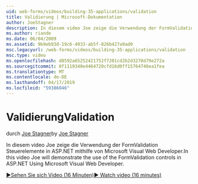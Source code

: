 ```yaml
---
uid: web-forms/videos/building-35-applications/validation
title: Validierung | Microsoft-Dokumentation
author: JoeStagner
description: In diesem video Joe zeige die Verwendung der FormValidation Steuerelemente in ASP.NET mithilfe von Microsoft Visual Web Developer.
ms.author: riande
ms.date: 06/04/2009
ms.assetid: 9b9eb93d-19c6-4933-ab5f-826b427a9ad0
msc.legacyurl: /web-forms/videos/building-35-applications/validation
msc.type: video
ms.openlocfilehash: d8592a65252421752f7201cd2b2d3278d79e272a
ms.sourcegitcommit: 0f1119340e4464720cfd16d0ff15764746ea1fea
ms.translationtype: MT
ms.contentlocale: de-DE
ms.lasthandoff: 04/17/2019
ms.locfileid: "59386046"
---
```

# <a name="validation"></a><span data-ttu-id="b30fb-103">Validierung</span><span class="sxs-lookup"><span data-stu-id="b30fb-103">Validation</span></span>

<span data-ttu-id="b30fb-104">durch [Joe Stagner](https://github.com/JoeStagner)</span><span class="sxs-lookup"><span data-stu-id="b30fb-104">by [Joe Stagner](https://github.com/JoeStagner)</span></span>

<span data-ttu-id="b30fb-105">In diesem video Joe zeige die Verwendung der FormValidation Steuerelemente in ASP.NET mithilfe von Microsoft Visual Web Developer.</span><span class="sxs-lookup"><span data-stu-id="b30fb-105">In this video Joe will demonstrate the use of the FormValidation controls in ASP.NET Using Microsoft Visual Web Developer.</span></span>

[<span data-ttu-id="b30fb-106">&#9654;Sehen Sie sich Video (16 Minuten)</span><span class="sxs-lookup"><span data-stu-id="b30fb-106">&#9654; Watch video (16 minutes)</span></span>](https://channel9.msdn.com/Blogs/ASP-NET-Site-Videos/validation)
